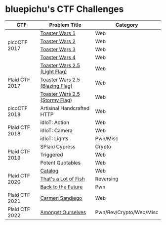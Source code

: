 # bluepichu's CTF Challenges

<table>
	<thead>
		<th>CTF</th>
		<th>Problem Title</th>
		<th>Category</th>
	</thead>
	<tr>
		<td rowspan="4">picoCTF 2017</td>
		<td><a href="./picoctf-2017/tw1">Toaster Wars 1</a></td>
		<td>Web</td>
	</tr>
	<tr>
		<td><a href="./picoctf-2017/tw2">Toaster Wars 2</a></td>
		<td>Web</td>
	</tr>
	<tr>
		<td><a href="./picoctf-2017/tw3">Toaster Wars 3</a></td>
		<td>Web</td>
	</tr>
	<tr>
		<td><a href="./picoctf-2017/tw4">Toaster Wars 4</a></td>
		<td>Web</td>
	</tr>
	<tr>
		<td rowspan="3">Plaid CTF 2017</td>
		<td><a href="./plaidctf-2017/toaster-wars">Toaster Wars 2.5 (Light Flag)</a></td>
		<td>Web</td>
	</tr>
	<tr>
		<td><a href="./plaidctf-2017/toaster-wars">Toaster Wars 2.5 (Blazing Flag)</a></td>
		<td>Web</td>
	</tr>
	<tr>
		<td><a href="./plaidctf-2017/toaster-wars">Toaster Wars 2.5 (Stormy Flag)</a></td>
		<td>Web</td>
	</tr>
	<tr>
		<td>picoCTF 2018</td>
		<td>Artisinal Handcrafted HTTP</td>
		<td>Web</td>
	</tr>
	<tr>
		<td rowspan="3">Plaid CTF 2018</td>
		<td>idIoT: Action</td>
		<td>Web</td>
	</tr>
	<tr>
		<td>idIoT: Camera</td>
		<td>Web</td>
	</tr>
	<tr>
		<td>idIoT: Lights</td>
		<td>Pwn/Misc</td>
	</tr>
	<tr>
		<td rowspan="3">Plaid CTF 2019</td>
		<td>SPlaid Cypress</td>
		<td>Crypto</td>
	</tr>
	<tr>
		<td>Triggered</td>
		<td>Web</td>
	</tr>
	<tr>
		<td>Potent Quotables</td>
		<td>Web</td>
	</tr>
	<tr>
		<td rowspan="3">Plaid CTF 2020</td>
		<td><a href="./plaidctf-2020/catalog">Catalog</a></td>
		<td>Web</td>
	</tr>
	<tr>
		<td><a href="./plaidctf-2020/thats_a_lot_of_fish">That's a Lot of Fish</a></td>
		<td>Reversing</td>
	</tr>
	<tr>
		<td><a href="./plaidctf-2020/back_to_the_future">Back to the Future</a></td>
		<td>Pwn</td>
	</tr>
	<tr>
		<td>Plaid CTF 2021</td>
		<td><a href="./plaidctf-2021/carmen_sandiego">Carmen Sandiego</a></td>
		<td>Web</td>
	</tr>
	<tr>
		<td>Plaid CTF 2022</td>
		<td><a href="./plaidctf-2022/amongst_ourselves">Amongst Ourselves</a></td>
		<td>Pwn/Rev/Crypto/Web/Misc</td>
	</tr>
</table>